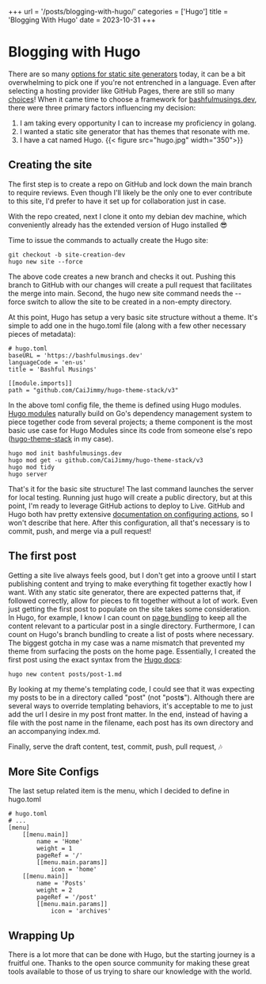 +++
url = '/posts/blogging-with-hugo/'
categories = ['Hugo']
title = 'Blogging With Hugo'
date = 2023-10-31
+++

# Blogging with Hugo
There are so many [options for static site generators](https://about.gitlab.com/blog/2022/04/18/comparing-static-site-generators/) today, it can be a bit overwhelming to pick one if you're not entrenched in a language. Even after selecting a hosting provider like GitHub Pages, there are still so many [choices](https://github.com/collections/static-site-generators)! When it came time to choose a framework for [bashfulmusings.dev](https://bashfulmusings.dev), there were three primary factors influencing my decision:
1. I am taking every opportunity I can to increase my proficiency in golang.
2. I wanted a static site generator that has themes that resonate with me.
3. I have a cat named Hugo.
{{< figure src="hugo.jpg" width="350">}}

## Creating the site
The first step is to create a repo on GitHub and lock down the main branch to require reviews. Even though I'll likely be the only one to ever contribute to this site, I'd prefer to have it set up for collaboration just in case.

With the repo created, next I clone it onto my debian dev machine, which conveniently already has the extended version of Hugo installed 😎

Time to issue the commands to actually create the Hugo site:
```
git checkout -b site-creation-dev
hugo new site --force
```

The above code creates a new branch and checks it out. Pushing this branch to GitHub with our changes will create a pull request that facilitates the merge into main. Second, the hugo new site command needs the --force switch to allow the site to be created in a non-empty directory.

At this point, Hugo has setup a very basic site structure without a theme. It's simple to add one in the hugo.toml file (along with a few other necessary pieces of metadata):
```
# hugo.toml
baseURL = 'https://bashfulmusings.dev'
languageCode = 'en-us'
title = 'Bashful Musings'

[[module.imports]]
path = "github.com/CaiJimmy/hugo-theme-stack/v3"
```

In the above toml config file, the theme is defined using Hugo modules. [Hugo modules](https://gohugo.io/hugo-modules/) naturally build on Go's dependency management system to piece together code from several projects; a theme component is the most basic use case for Hugo Modules since its code from someone else's repo ([hugo-theme-stack](https://github.com/CaiJimmy/hugo-theme-stack) in my case).

```
hugo mod init bashfulmusings.dev
hugo mod get -u github.com/CaiJimmy/hugo-theme-stack/v3
hugo mod tidy
hugo server
```

That's it for the basic site structure! The last command launches the server for local testing. Running just hugo will create a public directory, but at this point, I'm ready to leverage GitHub actions to deploy to Live. GitHub and Hugo both hav pretty extensive [documentation on configuring actions](https://gohugo.io/hosting-and-deployment/hosting-on-github/), so I won't describe that here. After this configuration, all that's necessary is to commit, push, and merge via a pull request!

## The first post
Getting a site live always feels good, but I don't get into a groove until I start publishing content and trying to make everything fit together exactly how I want. With any static site generator, there are expected patterns that, if followed correctly, allow for pieces to fit together without a lot of work. Even just getting the first post to populate on the site takes some consideration. In Hugo, for example, I know I can count on [page bundling](https://gohugo.io/content-management/page-bundles/) to keep all the content relevant to a particular post in a single directory. Furthermore, I can count on Hugo's branch bundling to create a list of posts where necessary. The biggest gotcha in my case was a name mismatch that prevented my theme from surfacing the posts on the home page. Essentially, I created the first post using the exact syntax from the [Hugo docs](https://gohugo.io/getting-started/quick-start/): 
```
hugo new content posts/post-1.md
```

By looking at my theme's templating code, I could see that it was expecting my posts to be in a directory called "post" (not "post**s**"). Although there are several ways to override templating behaviors, it's acceptable to me to just add the url I desire in my post front matter. In the end, instead of having a file with the post name in the filename, each post has its own directory and an accompanying index.md.

Finally, serve the draft content, test, commit, push, pull request, 🎶

## More Site Configs
The last setup related item is the menu, which I decided to define in hugo.toml
```
# hugo.toml
# ...
[menu]
    [[menu.main]]
        name = 'Home'
        weight = 1
        pageRef = '/'
        [[menu.main.params]]
            icon = 'home'
    [[menu.main]]
        name = 'Posts'
        weight = 2
        pageRef = '/post'
        [[menu.main.params]]
            icon = 'archives'
```

## Wrapping Up
There is a lot more that can be done with Hugo, but the starting journey is a fruitful one. Thanks to the open source community for making these great tools available to those of us trying to share our knowledge with the world.